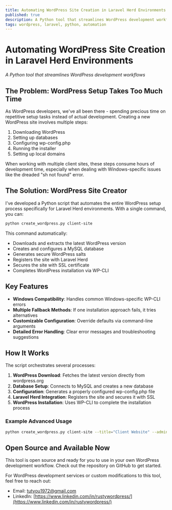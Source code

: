 ```yaml
---
title: Automating WordPress Site Creation in Laravel Herd Environments
published: true
description: A Python tool that streamlines WordPress development workflows
tags: wordpress, laravel, python, automation
---
```


# Automating WordPress Site Creation in Laravel Herd Environments

*A Python tool that streamlines WordPress development workflows*

## The Problem: WordPress Setup Takes Too Much Time

As WordPress developers, we've all been there - spending precious time on repetitive setup tasks instead of actual development. Creating a new WordPress site involves multiple steps:

1. Downloading WordPress
2. Setting up databases
3. Configuring wp-config.php 
4. Running the installer
5. Setting up local domains

When working with multiple client sites, these steps consume hours of development time, especially when dealing with Windows-specific issues like the dreaded "sh not found" error.

## The Solution: WordPress Site Creator

I've developed a Python script that automates the entire WordPress setup process specifically for Laravel Herd environments. With a single command, you can:

```bash
python create_wordpress.py client-site
```

This command automatically:

- Downloads and extracts the latest WordPress version
- Creates and configures a MySQL database
- Generates secure WordPress salts
- Registers the site with Laravel Herd
- Secures the site with SSL certificate
- Completes WordPress installation via WP-CLI

## Key Features

- **Windows Compatibility**: Handles common Windows-specific WP-CLI errors
- **Multiple Fallback Methods**: If one installation approach fails, it tries alternatives
- **Customizable Configuration**: Override defaults via command-line arguments
- **Detailed Error Handling**: Clear error messages and troubleshooting suggestions

## How It Works

The script orchestrates several processes:

1. **WordPress Download**: Fetches the latest version directly from wordpress.org
2. **Database Setup**: Connects to MySQL and creates a new database
3. **Configuration**: Generates a properly configured wp-config.php file
4. **Laravel Herd Integration**: Registers the site and secures it with SSL
5. **WordPress Installation**: Uses WP-CLI to complete the installation process

### Example Advanced Usage

```bash
python create_wordpress.py client-site --title="Client Website" --admin-user="clientadmin" --admin-pass="secure_password" --admin-email="client@example.com"
```

## Open Source and Available Now

This tool is open source and ready for you to use in your own WordPress development workflow. Check out the repository on GitHub to get started.

For WordPress development services or custom modifications to this tool, feel free to reach out:

- Email: tutyou1972@gmail.com
- LinkedIn: [https://www.linkedin.com/in/rustywordpress/](https://www.linkedin.com/in/rustywordpress/) 